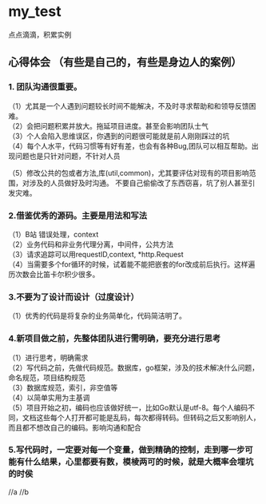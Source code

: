 # my_test
点点滴滴，积累实例

## 心得体会 （有些是自己的，有些是身边人的案例）
### 1. 团队沟通很重要。
   （1）尤其是一个人遇到问题较长时间不能解决，不及时寻求帮助和和领导反馈困难。  
   （2）会把问题积累并放大。拖延项目进度。甚至会影响团队士气  
   （3）个人会陷入思维误区，你遇到的问题很可能就是前人刚刚踩过的坑   
   （4）每个人水平，代码习惯等有好有差，也会有各种Bug,团队可以相互帮助。出现问题也是只针对问题，不针对人员  
   
   （5）修改公共的包或者方法,库(util,common)，尤其要评估对现有的项目影响范围，对涉及的人员做好及时沟通。
   不要自己偷偷改了东西窃喜，坑了别人甚至引发灾难。
   
### 2.借鉴优秀的源码。主要是用法和写法
   （1）B站 错误处理，context  
   （2）业务代码和非业务代理分离，中间件，公共方法  
   （3）请求追踪可以用requestID,context, *http.Request    
   （4）当需要多个for循环的时候，试着能不能把嵌套的for改成前后执行。这样遍历次数会比笛卡尔积少很多。     

### 3.不要为了设计而设计（过度设计）
   （1）优秀的代码是将复杂的业务简单化，代码简洁明了。   

### 4.新项目做之前，先整体团队进行需明确，要充分进行思考
   （1）进行思考，明确需求  
   （2）写代码之前，先做代码规范。数据库，go框架，涉及的技术解决什么问题，命名规范，项目结构规范  
   （3）数据库规范，索引，非空值等  
   （4）以简单实用为主基调  
   （5）项目开始之初，编码也应该做好统一，比如Go默认是utf-8。每个人编码不同，文档这些每个人打开都可能是乱码，每次都得转码。但转码之后又影响别人，而且都不想改自己的编码。影响沟通和配合
### 5.写代码时，一定要对每一个变量，做到精确的控制，走到哪一步可能有什么结果，心里都要有数，模棱两可的时候，就是大概率会埋坑的时侯

//a
//b
